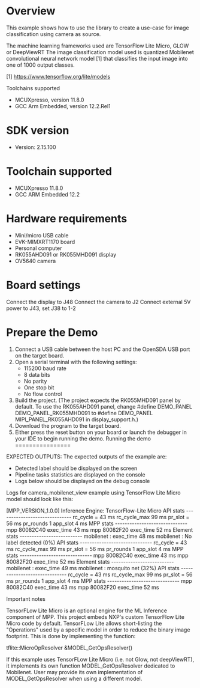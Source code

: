 Overview
========

This example shows how to use the library to create a use-case for
image classification using camera as source.

The machine learning frameworks used are TensorFlow Lite Micro, GLOW or DeepViewRT
The image classification model used is quantized Mobilenet
convolutional neural network model [1] that classifies the input image into
one of 1000 output classes.

[1] https://www.tensorflow.org/lite/models

Toolchains supported
- MCUXpresso, version 11.8.0
- GCC Arm Embedded, version 12.2.Rel1


SDK version
===========
- Version: 2.15.100

Toolchain supported
===================
- MCUXpresso  11.8.0
- GCC ARM Embedded  12.2

Hardware requirements
=====================
- Mini/micro USB cable
- EVK-MIMXRT1170 board
- Personal computer
- RK055AHD091 or RK055MHD091 display
- OV5640 camera

Board settings
==============
Connect the display to J48
Connect the camera to J2
Connect external 5V power to J43, set J38 to 1-2

Prepare the Demo
================
1. Connect a USB cable between the host PC and the OpenSDA USB port on the target board.
2. Open a serial terminal with the following settings:
   - 115200 baud rate
   - 8 data bits
   - No parity
   - One stop bit
   - No flow control
3. Build the project. (The project expects the RK055MHD091 panel by default. To use the RK055AHD091 panel,
    change #define DEMO_PANEL DEMO_PANEL_RK055MHD091 to #define DEMO_PANEL MIPI_PANEL_RK055AHD091
    in display_support.h.)
4. Download the program to the target board.
5. Either press the reset button on your board or launch the debugger in your IDE to begin running the demo.
Running the demo
================

EXPECTED OUTPUTS:
The expected outputs of the example are:
- Detected label should be displayed on the screen
- Pipeline tasks statistics are displayed on the console
- Logs below should be displayed on the debug console

Logs for camera_mobilenet_view example using TensorFlow Lite Micro model should look like this:

[MPP_VERSION_1.0.0]
                   Inference Engine: TensorFlow-Lite Micro
API stats ------------------------------
rc_cycle = 43 ms rc_cycle_max 99 ms
pr_slot  = 56 ms pr_rounds 1 app_slot 4 ms
MPP stats ------------------------------
mpp 80082C40 exec_time 43 ms
mpp 80082F20 exec_time 52 ms
Element stats --------------------------
mobilenet : exec_time 48 ms
mobilenet : No label detected (0%)
API stats ------------------------------
rc_cycle = 43 ms rc_cycle_max 99 ms
pr_slot  = 56 ms pr_rounds 1 app_slot 4 ms
MPP stats ------------------------------
mpp 80082C40 exec_time 43 ms
mpp 80082F20 exec_time 52 ms
Element stats --------------------------
mobilenet : exec_time 49 ms
mobilenet : mosquito net (32%)
API stats ------------------------------
rc_cycle = 43 ms rc_cycle_max 99 ms
pr_slot  = 56 ms pr_rounds 1 app_slot 4 ms
MPP stats ------------------------------
mpp 80082C40 exec_time 43 ms
mpp 80082F20 exec_time 52 ms

Important notes

TensorFLow Lite Micro is an optional engine for the ML Inference component of MPP.
This project embeds NXP's custom TensorFlow Lite Micro code by default.
TensorFLow Lite allows short-listing the "Operations" used by a specific model in order to reduce the binary image footprint.
This is done by implementing the function:

tflite::MicroOpResolver &MODEL_GetOpsResolver()

If this example uses TensorFLow Lite Micro (i.e. not Glow, not deepViewRT), it implements its own function MODEL_GetOpsResolver dedicated to Mobilenet.
User may provide its own implementation of MODEL_GetOpsResolver when using a different model.
